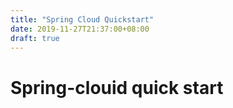 ```yaml
---
title: "Spring Cloud Quickstart"
date: 2019-11-27T21:37:00+08:00
draft: true
---
```



# Spring-clouid quick start

